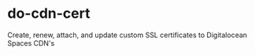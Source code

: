 # do-cdn-cert
Create, renew, attach, and update custom SSL certificates to Digitalocean Spaces CDN's
